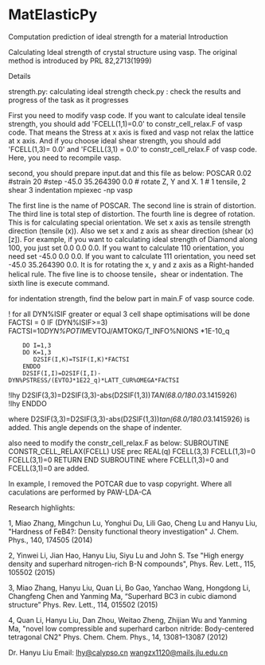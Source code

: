# MatElasticPy
 Computation prediction of ideal strength for a material
Introduction

Calculating Ideal strength of crystal structure using vasp. The original method is introduced by PRL 82,2713(1999)

Details

strength.py: calculating ideal strength
check.py : check the results and progress of the task as it progresses

First you need to modify vasp code. If you want to calculate ideal tensile strength, you should add 'FCELL(1,1)=0.0' to constr_cell_relax.F of vasp code. That means the Stress at x axis is fixed and vasp not relax the lattice at x axis. And if you choose ideal shear strength, you should add 'FCELL(1,3)= 0.0' and 'FCELL(3,1) = 0.0' to constr_cell_relax.F of vasp code. Here, you need to recompile vasp.

second, you should prepare input.dat and this file as below:
POSCAR
0.02 #strain
20 #step
-45.0 35.264390 0.0 # rotate Z, Y and X.
1 # 1 tensile, 2 shear 3 indentation
mpiexec -np  vasp

The first line is the name of POSCAR. The second line is strain of distortion. The third line is total step of distortion. The fourth line is degree of rotation. This is for calculating special orientation. We set x axis as tensile strength direction (tensile (x)). Also we set x and z axis as shear direction (shear (x)[z]). For example, if you want to calculating ideal strength of Diamond along 100, you just set 0.0 0.0 0.0. If you want to calculate 110 orientation, you need set -45.0 0.0 0.0. If you want to calculate 111 orientation, you need set -45.0 35.264390 0.0.
It is for rotating the x, y and z axis as a Right-handed helical rule. The five line is to choose tensile，shear or indentation. The sixth line is execute command.

for indentation strength, find the below part in main.F of vasp source code.

! for all DYN%ISIF greater or equal 3 cell shape optimisations will be done
        FACTSI = 0
        IF (DYN%ISIF>=3) FACTSI=10*DYN%POTIM*EVTOJ/AMTOKG/T_INFO%NIONS *1E-10_q

        DO I=1,3
        DO K=1,3
           D2SIF(I,K)=TSIF(I,K)*FACTSI
        ENDDO
        D2SIF(I,I)=D2SIF(I,I)-DYN%PSTRESS/(EVTOJ*1E22_q)*LATT_CUR%OMEGA*FACTSI
!lhy
        D2SIF(3,3)=D2SIF(3,3)-abs(D2SIF(1,3))*TAN(68.0/180.0*3.1415926)  
!lhy
        ENDDO 

where D2SIF(3,3)=D2SIF(3,3)-abs(D2SIF(1,3))*tan(68.0/180.0*3.1415926) is added.  This angle depends on the shape of indenter.

also need to modify the constr_cell_relax.F as below:
      SUBROUTINE CONSTR_CELL_RELAX(FCELL)
      USE prec
      REAL(q) FCELL(3,3)
      FCELL(1,3)=0
      FCELL(3,1)=0
      RETURN
      END SUBROUTINE
where FCELL(1,3)=0 and FCELL(3,1)=0 are added.

In example, I removed the POTCAR due to vasp copyright. Where all caculations are performed
by PAW-LDA-CA 

Research highlights:

1, Miao Zhang, Mingchun Lu, Yonghui Du, Lili Gao, Cheng Lu and Hanyu Liu, "Hardness of FeB4?: Density functional theory investigation" J. Chem. Phys., 140, 174505 (2014)

2, Yinwei Li, Jian Hao, Hanyu Liu, Siyu Lu and John S. Tse "High energy density and superhard nitrogen-rich B-N compounds", Phys. Rev. Lett., 115, 105502 (2015)

3, Miao Zhang, Hanyu Liu, Quan Li, Bo Gao, Yanchao Wang, Hongdong Li, Changfeng Chen and Yanming Ma, “Superhard BC3 in cubic diamond structure” Phys. Rev. Lett., 114, 015502 (2015)

4, Quan Li, Hanyu Liu, Dan Zhou, Weitao Zheng, Zhijian Wu and Yanming Ma, "novel low compressible and superhard carbon nitride: Body-centered tetragonal CN2" Phys. Chem. Chem. Phys., 14, 13081–13087 (2012)

Dr. Hanyu Liu
Email: lhy@calypso.cn
       wangzx1120@mails.jlu.edu.cn
